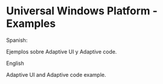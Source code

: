 # Universal Windows Platform - Examples

Spanish:

Ejemplos sobre Adaptive UI y Adaptive code.

English

Adaptive UI and Adaptive code example.
